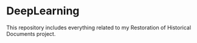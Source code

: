 # DeepLearning
This repository includes everything related to my Restoration of Historical Documents project.
